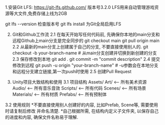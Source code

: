 1.安装Git LFS: https://git-lfs.github.com/  版本号3.2.0
LFS用来自动管理游戏资源等大文件,免费存储上线为2GB

git lfs --version 检查版本号
git lfs install 为Git全局启用LFS

2. Git和Github工作流
  2.1 在每天开始写任何代码前, 先确保你本地的main分支和远程Github上main分支是完全同步的
      git checkout main
      git pull origin main
  2.2 从最新的main分支上创建属于自己的分支, 不要直接使用别人的.
      git checkout -b your-branch-name  # 从main分支创建并切换到新创建的分支
  2.3 保存修改到本地
      git add .
      git commit -m "commit description"
  2.4 提交修改到远程
      git push -u origin "your-branch-name"  # -u参数会在本地分支和远程分支建立链接,第一次push时使用
  2.5 创建Pull Request

3. Unity项目大致结构和使用
   3.1 项目结构
      Assets/
        Art/    <-- 所有美术资源
        Audio/     <-- 所有音乐音效
        Scripts/    <-- 所有代码
        Scenes/    <-- 所有场景
        Materials/     <-- 所有材质
        Prefabs/     <-- 所有预制体
   
  3.2 使用规则
    *不要直接使用别人创建好的内容, 比如Prefab, Scene等, 需要使用时请复制后修改 并命名清楚.
    *自己根据所需, 在结构内定义子文件夹, 以保存自己的进度和内容, 确保文件名称易于理解.
